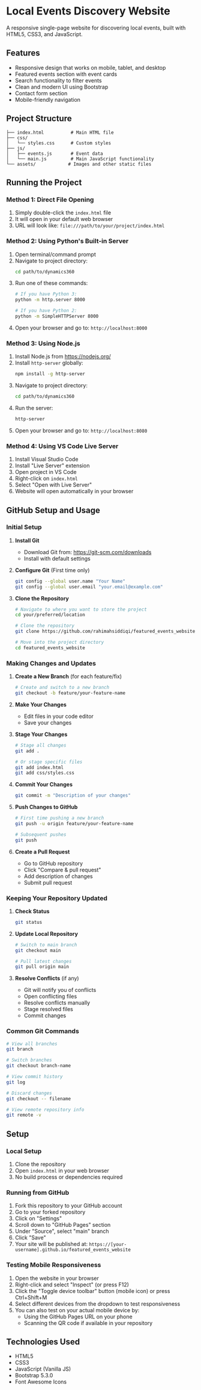 # Local Events Discovery Website

A responsive single-page website for discovering local events, built with HTML5, CSS3, and JavaScript.

## Features

- Responsive design that works on mobile, tablet, and desktop
- Featured events section with event cards
- Search functionality to filter events
- Clean and modern UI using Bootstrap
- Contact form section
- Mobile-friendly navigation

## Project Structure

```
├── index.html          # Main HTML file
├── css/
│   └── styles.css      # Custom styles
├── js/
│   ├── events.js       # Event data
│   └── main.js         # Main JavaScript functionality
└── assets/            # Images and other static files
```

## Running the Project

### Method 1: Direct File Opening
1. Simply double-click the `index.html` file
2. It will open in your default web browser
3. URL will look like: `file:///path/to/your/project/index.html`

### Method 2: Using Python's Built-in Server
1. Open terminal/command prompt
2. Navigate to project directory:
   ```bash
   cd path/to/dynamics360
   ```
3. Run one of these commands:
   ```bash
   # If you have Python 3:
   python -m http.server 8000

   # If you have Python 2:
   python -m SimpleHTTPServer 8000
   ```
4. Open your browser and go to: `http://localhost:8000`

### Method 3: Using Node.js
1. Install Node.js from https://nodejs.org/
2. Install `http-server` globally:
   ```bash
   npm install -g http-server
   ```
3. Navigate to project directory:
   ```bash
   cd path/to/dynamics360
   ```
4. Run the server:
   ```bash
   http-server
   ```
5. Open your browser and go to: `http://localhost:8080`

### Method 4: Using VS Code Live Server
1. Install Visual Studio Code
2. Install "Live Server" extension
3. Open project in VS Code
4. Right-click on `index.html`
5. Select "Open with Live Server"
6. Website will open automatically in your browser

## GitHub Setup and Usage

### Initial Setup
1. **Install Git**
   - Download Git from: https://git-scm.com/downloads
   - Install with default settings

2. **Configure Git** (First time only)
   ```bash
   git config --global user.name "Your Name"
   git config --global user.email "your.email@example.com"
   ```

3. **Clone the Repository**
   ```bash
   # Navigate to where you want to store the project
   cd your/preferred/location

   # Clone the repository
   git clone https://github.com/rahimahsiddiqi/featured_events_website.git

   # Move into the project directory
   cd featured_events_website
   ```

### Making Changes and Updates

1. **Create a New Branch** (for each feature/fix)
   ```bash
   # Create and switch to a new branch
   git checkout -b feature/your-feature-name
   ```

2. **Make Your Changes**
   - Edit files in your code editor
   - Save your changes

3. **Stage Your Changes**
   ```bash
   # Stage all changes
   git add .

   # Or stage specific files
   git add index.html
   git add css/styles.css
   ```

4. **Commit Your Changes**
   ```bash
   git commit -m "Description of your changes"
   ```

5. **Push Changes to GitHub**
   ```bash
   # First time pushing a new branch
   git push -u origin feature/your-feature-name

   # Subsequent pushes
   git push
   ```

6. **Create a Pull Request**
   - Go to GitHub repository
   - Click "Compare & pull request"
   - Add description of changes
   - Submit pull request

### Keeping Your Repository Updated

1. **Check Status**
   ```bash
   git status
   ```

2. **Update Local Repository**
   ```bash
   # Switch to main branch
   git checkout main

   # Pull latest changes
   git pull origin main
   ```

3. **Resolve Conflicts** (if any)
   - Git will notify you of conflicts
   - Open conflicting files
   - Resolve conflicts manually
   - Stage resolved files
   - Commit changes

### Common Git Commands

```bash
# View all branches
git branch

# Switch branches
git checkout branch-name

# View commit history
git log

# Discard changes
git checkout -- filename

# View remote repository info
git remote -v
```

## Setup

### Local Setup
1. Clone the repository
2. Open `index.html` in your web browser
3. No build process or dependencies required

### Running from GitHub
1. Fork this repository to your GitHub account
2. Go to your forked repository
3. Click on "Settings"
4. Scroll down to "GitHub Pages" section
5. Under "Source", select "main" branch
6. Click "Save"
7. Your site will be published at: `https://[your-username].github.io/featured_events_website`

### Testing Mobile Responsiveness
1. Open the website in your browser
2. Right-click and select "Inspect" (or press F12)
3. Click the "Toggle device toolbar" button (mobile icon) or press Ctrl+Shift+M
4. Select different devices from the dropdown to test responsiveness
5. You can also test on your actual mobile device by:
   - Using the GitHub Pages URL on your phone
   - Scanning the QR code if available in your repository

## Technologies Used

- HTML5
- CSS3
- JavaScript (Vanilla JS)
- Bootstrap 5.3.0
- Font Awesome Icons

